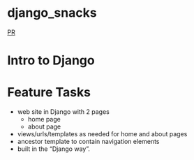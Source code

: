 # django_snacks
[PR](https://github.com/ayat93a/django_snacks)
# Intro to Django
# Feature Tasks
- web site in Django with 2 pages
    - home page
    - about page
- views/urls/templates as needed for home and about pages
- ancestor template to contain navigation elements
- built in the “Django way”. 